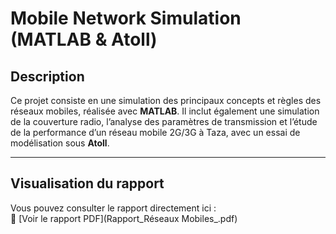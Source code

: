 # Mobile Network Simulation (MATLAB & Atoll)

## Description
Ce projet consiste en une simulation des principaux concepts et règles des réseaux mobiles, réalisée avec **MATLAB**. Il inclut également une simulation de la couverture radio, l’analyse des paramètres de transmission et l’étude de la performance d’un réseau mobile 2G/3G à Taza, avec un essai de modélisation sous **Atoll**.

---

## Visualisation du rapport
Vous pouvez consulter le rapport directement ici :  
📄 [Voir le rapport PDF](Rapport_Réseaux Mobiles_.pdf)
